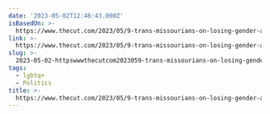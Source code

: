 ```yaml
---
date: '2023-05-02T12:46:43.000Z'
isBasedOn: >-
  https://www.thecut.com/2023/05/9-trans-missourians-on-losing-gender-affirming-care.html
link: >-
  https://www.thecut.com/2023/05/9-trans-missourians-on-losing-gender-affirming-care.html
slug: >-
  2023-05-02-httpswwwthecutcom2023059-trans-missourians-on-losing-gender-affirming-carehtml
tags:
  - lgbtq+
  - Politics
title: >-
  https://www.thecut.com/2023/05/9-trans-missourians-on-losing-gender-affirming-care.html
---
```


